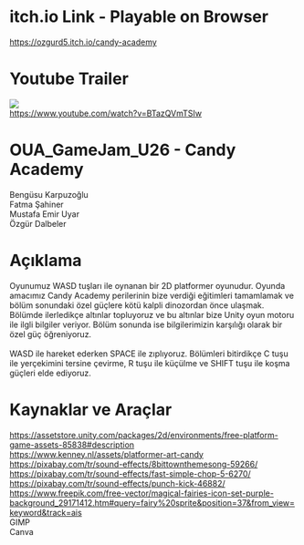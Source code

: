 # itch.io Link - Playable on Browser
https://ozgurd5.itch.io/candy-academy

# Youtube Trailer
[![](https://img.youtube.com/vi/BTazQVmTSIw/0.jpg)](https://www.youtube.com/watch?v=BTazQVmTSIw) <br>
https://www.youtube.com/watch?v=BTazQVmTSIw

# OUA_GameJam_U26 - Candy Academy
Bengüsu Karpuzoğlu</br>
Fatma Şahiner</br>
Mustafa Emir Uyar</br>
Özgür Dalbeler

# Açıklama
Oyunumuz WASD tuşları ile oynanan bir 2D platformer oyunudur. Oyunda amacımız Candy Academy perilerinin bize verdiği eğitimleri tamamlamak ve bölüm sonundaki özel güçlere kötü kalpli dinozordan önce ulaşmak. Bölümde ilerledikçe altınlar topluyoruz ve bu altınlar bize Unity oyun motoru ile ilgli bilgiler veriyor. Bölüm sonunda ise bilgilerimizin karşılığı olarak bir özel güç öğreniyoruz.</br></br>
WASD ile hareket ederken SPACE ile zıplıyoruz. Bölümleri bitirdikçe C tuşu ile yerçekimini tersine çevirme, R tuşu ile küçülme ve SHIFT tuşu ile koşma güçleri elde ediyoruz.

# Kaynaklar ve Araçlar
https://assetstore.unity.com/packages/2d/environments/free-platform-game-assets-85838#description</br>
https://www.kenney.nl/assets/platformer-art-candy</br>
https://pixabay.com/tr/sound-effects/8bittownthemesong-59266/</br>
https://pixabay.com/tr/sound-effects/fast-simple-chop-5-6270/</br>
https://pixabay.com/tr/sound-effects/punch-kick-46882/</br>
https://www.freepik.com/free-vector/magical-fairies-icon-set-purple-background_29171412.htm#query=fairy%20sprite&position=37&from_view=keyword&track=ais</br>
GIMP</br>
Canva
